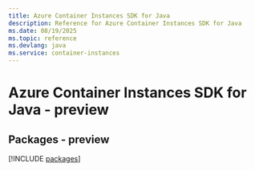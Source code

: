 ```yaml
---
title: Azure Container Instances SDK for Java
description: Reference for Azure Container Instances SDK for Java
ms.date: 08/19/2025
ms.topic: reference
ms.devlang: java
ms.service: container-instances
---
```

# Azure Container Instances SDK for Java - preview
## Packages - preview
[!INCLUDE [packages](container-instances-index.md)]
